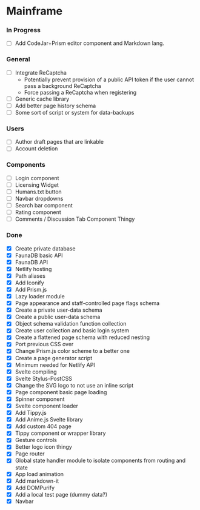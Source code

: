 # Mainframe

### In Progress
- [ ] Add CodeJar+Prism editor component and Markdown lang.

### General
- [ ] Integrate ReCaptcha
  - Potentially prevent provision of a public API token if the user cannot pass a background ReCaptcha
  - Force passing a ReCaptcha when registering
- [ ] Generic cache library
- [ ] Add better page history schema
- [ ] Some sort of script or system for data-backups

### Users
- [ ] Author draft pages that are linkable
- [ ] Account deletion

### Components
- [ ] Login component
- [ ] Licensing Widget
- [ ] Humans.txt button
- [ ] Navbar dropdowns
- [ ] Search bar component
- [ ] Rating component
- [ ] Comments / Discussion Tab Component Thingy

### Done
- [x] Create private database
- [x] FaunaDB basic API
- [x] FaunaDB API
- [x] Netlify hosting
- [x] Path aliases
- [x] Add Iconify
- [x] Add Prism.js
- [x] Lazy loader module
- [x] Page appearance and staff-controlled page flags schema
- [x] Create a private user-data schema
- [x] Create a public user-data schema
- [x] Object schema validation function collection
- [x] Create user collection and basic login system
- [x] Create a flattened page schema with reduced nesting
- [x] Port previous CSS over
- [x] Change Prism.js color scheme to a better one
- [x] Create a page generator script
- [x] Minimum needed for Netlify API
- [x] Svelte compiling
- [x] Svelte Stylus-PostCSS
- [x] Change the SVG logo to not use an inline script
- [X] Page component basic page loading
- [x] Spinner component
- [x] Svelte component loader
- [x] Add Tippy.js
- [x] Add Anime.js Svelte library
- [x] Add custom 404 page
- [x] Tippy component or wrapper library
- [x] Gesture controls
- [x] Better logo icon thingy
- [x] Page router
- [x] Global state handler module to isolate components from routing and state
- [x] App load animation
- [x] Add markdown-it
- [x] Add DOMPurify
- [x] Add a local test page (dummy data?)
- [x] Navbar
